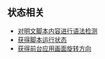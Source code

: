## 状态相关

- [对明文脚本内容进行语法检测](check_syntax.md)
- [获得脚本运行状态](is_running.md)
- [获得前台应用画面旋转方向](device_front_orien.md)
